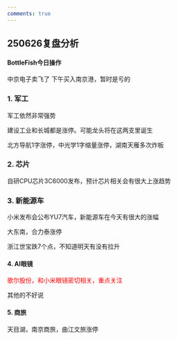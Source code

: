 ```yaml
---
comments: true
---
```

## 250626复盘分析

#### BottleFish今日操作

中京电子卖飞了 下午买入南京港，暂时是亏的

### 1. 军工
军工依然非常强势

建设工业和长城都是涨停。可能龙头将在这两支里诞生

北方导航1字涨停，中光学1字缩量涨停，湖南天雁多次炸板

### 2. 芯片
自研CPU芯片3C6000发布，预计芯片相关会有很大上涨趋势

### 3. 新能源车
小米发布会公布YU7汽车，新能源车在今天有很大的涨幅

大东南，合力泰涨停

浙江世宝跌7个点，不知道明天有没有拉升

#### 4. AI眼镜
<span style="color:red">歌尔股份，和小米眼镜密切相关，重点关注</span>

其他的不好说

#### 5. 商旅
天目湖，南京商旅，曲江文旅涨停